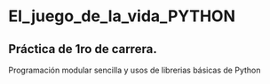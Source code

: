 # El_juego_de_la_vida_PYTHON
## Práctica de 1ro de carrera. 
Programación modular sencilla y usos de librerias básicas de Python
